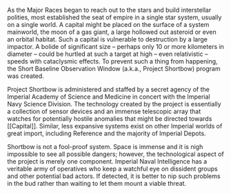 As the Major Races began to reach out to the stars and build interstellar polities, most  established the seat of empire in a single star system, usually on a single world. A capital might be placed on the surface of a system mainworld, the moon of a gas giant, a large hollowed out  asteroid or even an orbital habitat. Such a capital is vulnerable to destruction by a large impactor. A bolide of significant size – perhaps only 10 or more kilometers in diameter – could be hurtled at such a target at high – even relativistic – speeds with cataclysmic effects. To prevent such a thing from happening, the Short Baseline Observation Window (a.k.a., Project Shortbow) program was created.

Project Shortbow is administered and staffed by a secret agency of the Imperial Academy of Science and Medicine in concert with the Imperial Navy Science Division. The technology created by the project is essentially a collection of sensor devices and an immense telescopic array that watches for potentially hostile anomalies that might be directed towards [[Capital]]. Similar, less expansive systems exist on other Imperial worlds of great import, including Reference and the majority of Imperial Depots.

Shortbow is not a fool-proof system. Space is immense and it is nigh impossible to see all possible dangers; however, the technological aspect of the project is merely one component. Imperial Naval Intelligence has a veritable army of operatives who keep a watchful eye on dissident groups and other potential bad actors. If detected, it is better to nip such problems in the bud rather than waiting to let them mount a viable threat.
